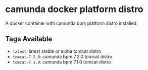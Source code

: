 # camunda docker platform distro

A docker container with camunda bpm platform distro installed.

## Tags Available

- `latest`: latest stable or alpha tomcat distro
- `tomcat-7.2.0`: camunda bpm 7.2.0 tomcat distro
- `tomcat-7.1.0`: camunda bpm 7.1.0 tomcat distro

